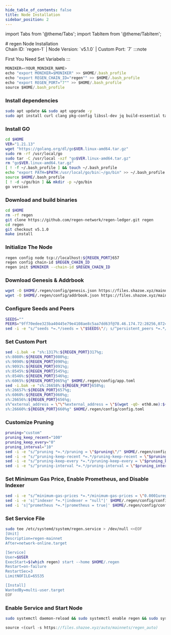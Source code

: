 ```yaml
---
hide_table_of_contents: false
title: Node Installation
sidebar_position: 2
---
```


import Tabs from '@theme/Tabs';
import TabItem from '@theme/TabItem';

<div className="h1-with-icon icon-regen">
# regen Node Installation
</div>
<span className="sub-lines"> 
Chain ID: `regen-1` | Node Version: `v5.1.0` | Custom Port: `7`
</span>
<Tabs>

  <TabItem value="manual installation" label="Manual Installation">
:::note

First You Need Set Variabels
:::

```js
MONIKER=<YOUR_MONIKER_NAME>
echo "export MONIKER=$MONIKER" >> $HOME/.bash_profile
echo "export REGEN_CHAIN_ID="regen"" >> $HOME/.bash_profile
echo "export REGEN_PORT="7"" >> $HOME/.bash_profile
source $HOME/.bash_profile
```

### Install dependencies

```bash
sudo apt update && sudo apt upgrade -y
sudo apt install curl clang pkg-config libssl-dev jq build-essential tar wget  bsdmainutils git make ncdu gcc git jq htop tmux chrony liblz4-tool fail2ban -y
```

### Install GO

```bash
cd $HOME
VER="1.21.13"
wget "https://golang.org/dl/go$VER.linux-amd64.tar.gz"
sudo rm -rf /usr/local/go
sudo tar -C /usr/local -xzf "go$VER.linux-amd64.tar.gz"
rm "go$VER.linux-amd64.tar.gz"
[ ! -f ~/.bash_profile ] && touch ~/.bash_profile
echo "export PATH=$PATH:/usr/local/go/bin:~/go/bin" >> ~/.bash_profile
source $HOME/.bash_profile
[ ! -d ~/go/bin ] && mkdir -p ~/go/bin
go version
```

### Download and build binaries

```bash
cd $HOME
rm -rf regen
git clone https://github.com/regen-network/regen-ledger.git regen
cd regen
git checkout v5.1.0
make install
```

### Initialize The Node

```bash
regen config node tcp://localhost:${REGEN_PORT}657
regen config chain-id $REGEN_CHAIN_ID
regen init $MONIKER --chain-id $REGEN_CHAIN_ID
```

### Download Genesis & Addrbook

```bash
wget -O $HOME/.regen/config/genesis.json https://files.shazoe.xyz/mainnets/regen/genesis.json
wget -O $HOME/.regen/config/addrbook.json https://files.shazoe.xyz/mainnets/regen/addrbook.json
```

### Configure Seeds and Peers

```bash
SEEDS=""
PEERS="9ff70edee323ba40445e79e4108ae8c5aa7dd63f@78.46.174.72:28256,07243cc6e34d0f829bdb7450b9d5e7da8ffa7869@162.19.124.59:61656,cc45db56335a918651dfe29a2b70a534b335f0ef@46.101.196.105:26656,46dc3bae5e14bc3d639bdac99b61c4db8bb04b76@153.127.55.183:26656"
sed -i -e "s/^seeds *=.*/seeds = \"$SEEDS\"/; s/^persistent_peers *=.*/persistent_peers = \"$PEERS\"/" $HOME/.regen/config/config.toml
```

### Set Custom Port

```bash
sed -i.bak -e "s%:1317%:${REGEN_PORT}317%g;
s%:8080%:${REGEN_PORT}080%g;
s%:9090%:${REGEN_PORT}090%g;
s%:9091%:${REGEN_PORT}091%g;
s%:8545%:${REGEN_PORT}545%g;
s%:8546%:${REGEN_PORT}546%g;
s%:6065%:${REGEN_PORT}065%g" $HOME/.regen/config/app.toml
sed -i.bak -e "s%:26658%:${REGEN_PORT}658%g;
s%:26657%:${REGEN_PORT}657%g;
s%:6060%:${REGEN_PORT}060%g;
s%:26656%:${REGEN_PORT}656%g;
s%^external_address = \"\"%external_address = \"$(wget -qO- eth0.me):${REGEN_PORT}656\"%;
s%:26660%:${REGEN_PORT}660%g" $HOME/.regen/config/config.toml
```

### Customize Pruning

```bash
pruning="custom"
pruning_keep_recent="100"
pruning_keep_every="0"
pruning_interval="10"
sed -i -e "s/^pruning *=.*/pruning = \"$pruning\"/" $HOME/.regen/config/app.toml
sed -i -e "s/^pruning-keep-recent *=.*/pruning-keep-recent = \"$pruning_keep_recent\"/" $HOME/.regen/config/app.toml
sed -i -e "s/^pruning-keep-every *=.*/pruning-keep-every = \"$pruning_keep_every\"/" $HOME/.regen/config/app.toml
sed -i -e "s/^pruning-interval *=.*/pruning-interval = \"$pruning_interval\"/" $HOME/.regen/config/app.toml
```

### Set Minimum Gas Price, Enable Prometheus, and Disable Indexer

```bash
sed -i -e "s/^minimum-gas-prices *=.*/minimum-gas-prices = \"0.0001uregen\"/" $HOME/.regen/config/app.toml
sed -i -e 's|^indexer *=.*|indexer = "null"|' $HOME/.regen/config/config.toml
sed -i 's|^prometheus *=.*|prometheus = true|' $HOME/.regen/config/config.toml
```

### Set Service File

```bash
sudo tee /etc/systemd/system/regen.service > /dev/null <<EOF
[Unit]
Description=regen-mainnet
After=network-online.target

[Service]
User=$USER
ExecStart=$(which regen) start --home $HOME/.regen
Restart=on-failure
RestartSec=3
LimitNOFILE=65535

[Install]
WantedBy=multi-user.target
EOF
```

### Enable Service and Start Node

```bash
sudo systemctl daemon-reload && sudo systemctl enable regen && sudo systemctl start regen && sudo journalctl -fu regen -o cat
```

  </TabItem>

  <TabItem value="auto installation" label="Auto Installation">

```js
source <(curl -s https://files.shazoe.xyz/auto/mainnets/regen_auto)
```

  </TabItem>
</Tabs>

